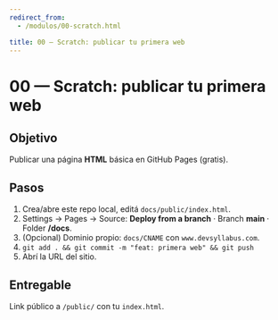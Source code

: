 ```yaml
---
redirect_from:
  - /modulos/00-scratch.html

title: 00 — Scratch: publicar tu primera web
---
```

# 00 — Scratch: publicar tu primera web

## Objetivo
Publicar una página **HTML** básica en GitHub Pages (gratis).

## Pasos
1) Crea/abre este repo local, editá `docs/public/index.html`.  
2) Settings → Pages → Source: **Deploy from a branch** · Branch **main** · Folder **/docs**.  
3) (Opcional) Dominio propio: `docs/CNAME` con `www.devsyllabus.com`.  
4) `git add . && git commit -m "feat: primera web" && git push`  
5) Abrí la URL del sitio.

## Entregable
Link público a `/public/` con tu `index.html`.
